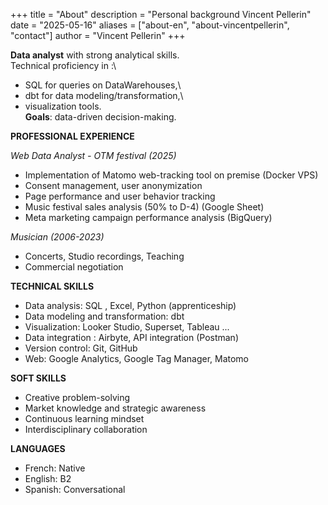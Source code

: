 +++
title = "About"
description = "Personal background Vincent Pellerin" 
date = "2025-05-16" 
aliases = ["about-en", "about-vincentpellerin", "contact"] 
author = "Vincent Pellerin" 
+++




**Data analyst** with strong analytical skills.\
Technical proficiency in :\
- SQL for queries on DataWarehouses,\
- dbt for data modeling/transformation,\
- visualization tools.\
**Goals**: data-driven decision-making.

**PROFESSIONAL EXPERIENCE**

*Web Data Analyst - OTM festival (2025)*


- Implementation of Matomo web-tracking tool on premise (Docker VPS)
- Consent management, user anonymization
- Page performance and user behavior tracking
- Music festival sales analysis (50% to D-4) (Google Sheet)
- Meta marketing campaign performance analysis (BigQuery)

*Musician (2006-2023)*

- Concerts, Studio recordings, Teaching
- Commercial negotiation

**TECHNICAL SKILLS**

- Data analysis: SQL , Excel, Python (apprenticeship)
- Data modeling and transformation: dbt 
- Visualization: Looker Studio, Superset, Tableau ...
- Data integration : Airbyte, API integration (Postman)
- Version control: Git, GitHub
- Web: Google Analytics, Google Tag Manager, Matomo

**SOFT SKILLS**

- Creative problem-solving
- Market knowledge and strategic awareness
- Continuous learning mindset
- Interdisciplinary collaboration


**LANGUAGES**

- French: Native  
- English: B2  
- Spanish: Conversational

